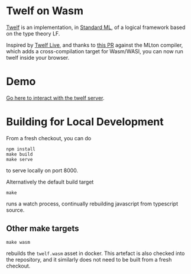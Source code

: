 Twelf on Wasm
=============

[Twelf](http://twelf.org/wiki/Main_Page) is an implementation, in
[Standard ML](https://en.wikipedia.org/wiki/Standard_ML), of a logical
framework based on the type theory LF.

Inspired by [Twelf Live](https://twelf-live.onrender.com), and thanks
to [this PR](https://github.com/MLton/mlton/pull/550) against the
MLton compiler, which adds a cross-compilation target for Wasm/WASI,
you can now run twelf inside your browser.

Demo
====

[Go here to interact with the twelf server](https://jcreedcmu.github.io/twelf-wasm).

Building for Local Development
==============================

From a fresh checkout, you can do
```shell
npm install
make build
make serve
```
to serve locally on port 8000.

Alternatively the default build target
```
make
```
runs a watch process, continually rebuilding javascript from typescript source.

Other make targets
------------------
```shell
make wasm
```
rebuilds the `twelf.wasm` asset in docker. This artefact is also checked into the repository,
and it similarly does not need to be built from a fresh checkout.
